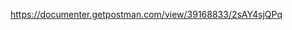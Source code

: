 https://documenter.getpostman.com/view/39168833/2sAY4sjQPq
                                        
